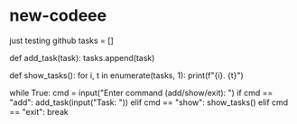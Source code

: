 # new-codeee
just testing github
tasks = []

def add_task(task):
    tasks.append(task)

def show_tasks():
   for  i, t in enumerate(tasks, 1):
        print(f"{i}. {t}")

while True:
    cmd = input("Enter command (add/show/exit): ")
    if cmd == "add":
        add_task(input("Task: "))
    elif cmd == "show":
        show_tasks()
    elif cmd == "exit":
        break
